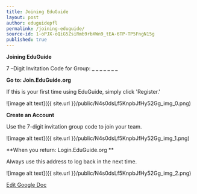```yaml
---
title: Joining EduGuide
layout: post
author: eduguidepfl
permalink: /joining-eduguide/
source-id: 1-oPJX-oQiG5ZsiRmb9rbXWn9_tEA-6TP-TP5FngN15g
published: true
---
```

**Joining EduGuide**

7 –Digit Invitation Code for Group: _ _ _ _ _ _ _

**Go to: Join.EduGuide.org**

If this is your first time using EduGuide, simply click 'Register.'

![image alt text]({{ site.url }}/public/N4s0dsLf5KnpbJfHy52Gg_img_0.png)

**Create an Account**

Use the 7-digit invitation group code to join your team. 

![image alt text]({{ site.url }}/public/N4s0dsLf5KnpbJfHy52Gg_img_1.png)

**When you return: Login.EduGuide.org **

Always use this address to log back in the next time. 

 ![image alt text]({{ site.url }}/public/N4s0dsLf5KnpbJfHy52Gg_img_2.png)

[Edit Google Doc](https://docs.google.com/document/d/1-oPJX-oQiG5ZsiRmb9rbXWn9_tEA-6TP-TP5FngN15g/edit?usp=sharing)

